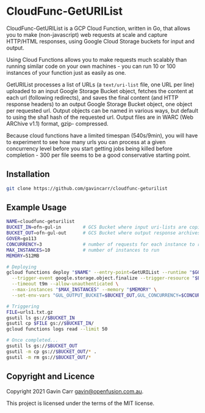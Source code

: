 
CloudFunc-GetURIList
====================

CloudFunc-GetURIList is a GCP Cloud Function, written in Go, that allows you
to make (non-javascript) web requests at scale and capture HTTP/HTML responses,
using Google Cloud Storage buckets for input and output.

Using Cloud Functions allows you to make requests much scalably than running
similar code on your own machines - you can run 10 or 100 instances of your
function just as easily as one.

GetURIList processes a list of URLs (a `text/uri-list` file, one URL per line)
uploaded to an input Google Storage Bucket object, fetches the content at each
url (following redirects), and saves the final content (and HTTP response headers)
to an output Google Storage Bucket object, one object per requested url.
Output objects can be named in various ways, but default to using the sha1 hash
of the requested url. Output files are in WARC (Web ARChive v1.1) format, gzip-
compressed.

Because cloud functions have a limited timespan (540s/9min), you will have to
experiment to see how many urls you can process at a given concurrency level
before you start getting jobs being killed before completion - 300 per file
seems to be a good conservative starting point.

Installation
------------

```sh
git clone https://github.com/gavincarr/cloudfunc-geturilist
```


Example Usage
-------------

```sh
NAME=cloudfunc-geturilist
BUCKET_IN=ofn-gul-in        # GCS Bucket where input uri-lists are copied to
BUCKET_OUT=ofn-gul-out      # GCS Bucket where output response archives are written
GOVER=go113
CONCURRENCY=3               # number of requests for each instance to run concurrently
MAX_INSTANCES=10            # number of instances to run
MEMORY=512MB

# Deploying
gcloud functions deploy "$NAME" --entry-point=GetURIList --runtime "$GOVER" \
  --trigger-event google.storage.object.finalize --trigger-resource "$BUCKET_IN" \
  --timeout t9m --allow-unauthenticated \
  --max-instances "$MAX_INSTANCES" --memory "$MEMORY" \
  --set-env-vars "GUL_OUTPUT_BUCKET=$BUCKET_OUT,GUL_CONCURRENCY=$CONCURRENCY"

# Triggering
FILE=urls1.txt.gz
gsutil ls gs://$BUCKET_IN
gsutil cp $FILE gs://$BUCKET_IN/
gcloud functions logs read --limit 50

# Once completed...
gsutil ls gs://$BUCKET_OUT
gsutil -m cp gs://$BUCKET_OUT/* .
gsutil -m rm gs://$BUCKET_OUT/*
```


Copyright and Licence
---------------------

Copyright 2021 Gavin Carr <gavin@openfusion.com.au>.

This project is licensed under the terms of the MIT license.

